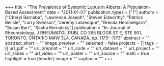 +++
title = "The Prevalence of Systemic Lupus in Alberta: A Population-Based Assessment"
date = "2011-01-01"
publication_types = ["1"]
authors = ["Cheryl Barnabe", "Lawrence Joseph", "Steven Edworthy", "Patrick Belisle", "Larry Svenson", "Jeremy Labrecque", "Brenda Hemmelgarn", "Susan Barr", "Sasha Bernatsky"]
publication = "In: Journal of Rheumatology, J RHEUMATOL PUBL CO 365 BLOOR ST E, STE 901, TORONTO, ONTARIO M4W 3L4, CANADA, _pp. 1173--1173_"
abstract = ""
abstract_short = ""
image_preview = ""
selected = false
projects = []
tags = []
url_pdf = ""
url_preprint = ""
url_code = ""
url_dataset = ""
url_project = ""
url_slides = ""
url_video = ""
url_poster = ""
url_source = ""
math = true
highlight = true
[header]
image = ""
caption = ""
+++
